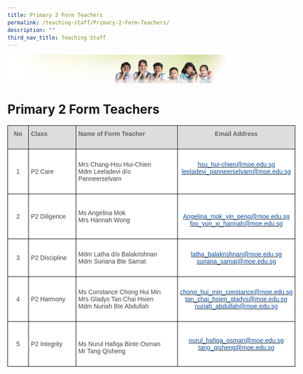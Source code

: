 ```yaml
---
title: Primary 2 Form Teachers
permalink: /teaching-staff/Primary-2-Form-Teachers/
description: ""
third_nav_title: Teaching Staff
---
```


![](/images/Banner.jpg)

Primary 2 Form Teachers
=======================

<style type="text/css">
.tg  {border-collapse:collapse;border-spacing:0;}
.tg td{border-color:black;border-style:solid;border-width:1px;font-family:Arial, sans-serif;font-size:14px;
  overflow:hidden;padding:10px 5px;word-break:normal;}
.tg th{border-color:black;border-style:solid;border-width:1px;font-family:Arial, sans-serif;font-size:14px;
  font-weight:normal;overflow:hidden;padding:10px 5px;word-break:normal;}
.tg .tg-sxkx{background-color:#FFF;color:#454545;text-align:center;vertical-align:top}
.tg .tg-a4yv{background-color:#DDD;color:#666;font-weight:bold;text-align:center;vertical-align:top}
.tg .tg-6wao{background-color:#FFF;color:#10509C;text-align:center;vertical-align:top}
.tg .tg-fwnj{background-color:#FFF;color:#454545;text-align:left;vertical-align:top}
.tg .tg-e14l{background-color:#DDD;color:#666;font-weight:bold;text-align:left;vertical-align:top}
.tg .tg-ncov{background-color:#FFF;color:#454545;text-align:center;vertical-align:middle}
.tg .tg-sdzj{background-color:#FFF;color:#454545;text-align:left;vertical-align:middle}
</style>
<table class="tg" style="undefined;table-layout: fixed; width: 649px">
<colgroup>
<col style="width: 47px">
<col style="width: 107px">
<col style="width: 230px">
<col style="width: 265px">
</colgroup>
<thead>
  <tr>
    <th class="tg-a4yv">No</th>
    <th class="tg-e14l">Class</th>
    <th class="tg-e14l">Name of Form Teacher</th>
    <th class="tg-a4yv">Email Address<br><br></th>
  </tr>
</thead>
<tbody>
  <tr>
    <td class="tg-ncov">1</td>
    <td class="tg-sdzj">P2 Care</td>
    <td class="tg-sdzj">Mrs Chang-Hsu Hui-Chien<br>Mdm Leeladevi d/o Panneerselvam<br></td>
    <td class="tg-sxkx"> <br><a href="mailto:hsu_hui-chien@moe.edu.sg" target="_blank" rel="noopener noreferrer"><span style="text-decoration:none;color:#10509C">hsu_hui-chien@moe.edu.sg</span></a><br><a href="mailto:leeladevi_panneerselvam@moe.edu.sg" target="_blank" rel="noopener noreferrer"><span style="text-decoration:none;color:#10509C">leeladevi_panneerselvam@moe.edu.sg</span></a><br><br><br></td>
  </tr>
  <tr>
    <td class="tg-ncov">2</td>
    <td class="tg-sdzj">P2 Diligence</td>
    <td class="tg-sdzj">Ms Angelina Mok<br>Mrs Hannah Wong<br></td>
    <td class="tg-6wao"><br><br><a href="mailto:Angelina_mok_yin_peng@moe.edu.sg"><span style="text-decoration:none;color:#10509C">Angelina_mok_yin_peng@moe.edu.sg</span></a><br><a href="mailto:foo_yun_xi_hannah@moe.edu.sg"><span style="text-decoration:none;color:#10509C">foo_yun_xi_hannah@moe.edu.sg</span></a><br><br></td>
  </tr>
  <tr>
    <td class="tg-ncov">3</td>
    <td class="tg-sdzj">P2 Discipline</td>
    <td class="tg-fwnj"><br>Mdm Latha d/o Balakrishnan<br>Mdm Suriana Bte Samat<br></td>
    <td class="tg-sxkx"><br><a href="mailto:latha_balakrishnan@moe.edu.sg"><span style="text-decoration:none;color:#10509C">latha_balakrishnan@moe.edu.sg</span></a><br><a href="mailto:suriana_samat@moe.edu.sg"><span style="text-decoration:none;color:#10509C">suriana_samat@moe.edu.sg</span></a><br><br></td>
  </tr>
  <tr>
    <td class="tg-ncov">4</td>
    <td class="tg-sdzj">P2 Harmony</td>
    <td class="tg-fwnj"><br>Ms Constance Chong Hui Min<br>Mrs Gladys Tan Chai Hsien<br>Mdm Nuriah Bte Abdullah <br><br></td>
    <td class="tg-sxkx"><br><a href="mailto:chong_hui_min_constance@moe.edu.sg"><span style="text-decoration:none;color:#10509C">chong_hui_min_constance@moe.edu.sg</span></a><br><a href="mailto:tan_chai_hsien_gladys@moe.edu.sg"><span style="text-decoration:none;color:#10509C">tan_chai_hsien_gladys@moe.edu.sg</span></a><br><a href="mailto:nuriah_abdullah@moe.edu.sg"><span style="text-decoration:none;color:#10509C">nuriah_abdullah@moe.edu.sg</span></a><br><br></td>
  </tr>
  <tr>
    <td class="tg-ncov">5 </td>
    <td class="tg-sdzj"> P2 Integrity</td>
    <td class="tg-fwnj"><br><br>Ms Nurul Hafiqa Binte Osman<br>Mr Tang Qisheng<br><br></td>
    <td class="tg-ncov"> <a href="mailto:nurul_hafiqa_osman@moe.edu.sg"><span style="text-decoration:none;color:#10509C">nurul_hafiqa_osman@moe.edu.sg</span></a><br><a href="mailto:tang_qisheng@moe.edu.sg"><span style="text-decoration:none;color:#10509C">tang_qisheng@moe.edu.sg</span></a></td>
  </tr>
</tbody>
</table>